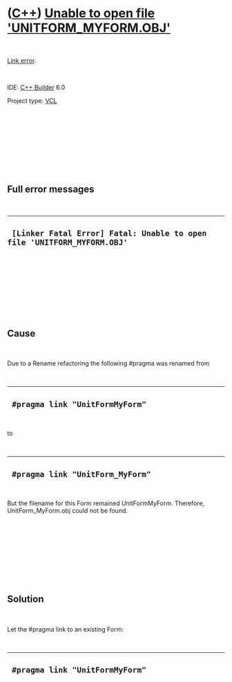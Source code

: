 



 

 

 

 

 

([C++](Cpp.htm)) [Unable to open file 'UNITFORM\_MYFORM.OBJ'](CppLinkErrorUnableToOpenFormObj.htm)
==================================================================================================

 

[Link error](CppLinkError.htm).

 

IDE: [C++ Builder](CppBuilder.htm) 6.0

Project type: [VCL](CppVcl.htm)

 

 

 

 

 

Full error messages
-------------------

 

  --------------------------------------------------------------------------
  ` [Linker Fatal Error] Fatal: Unable to open file 'UNITFORM_MYFORM.OBJ'`
  --------------------------------------------------------------------------

 

 

 

 

 

Cause
-----

 

Due to a Rename refactoring the following \#pragma was renamed from

 

  ----------------------------------
  ` #pragma link "UnitFormMyForm"`
  ----------------------------------

 

to

 

  -----------------------------------
  ` #pragma link "UnitForm_MyForm"`
  -----------------------------------

 

But the filename for this Form remained UnitFormMyForm. Therefore,
UnitForm\_MyForm.obj could not be found.

 

 

 

 

 

Solution
--------

 

Let the \#pragma link to an existing Form:

 

  ----------------------------------
  ` #pragma link "UnitFormMyForm"`
  ----------------------------------

 

 

 

 

 





 



